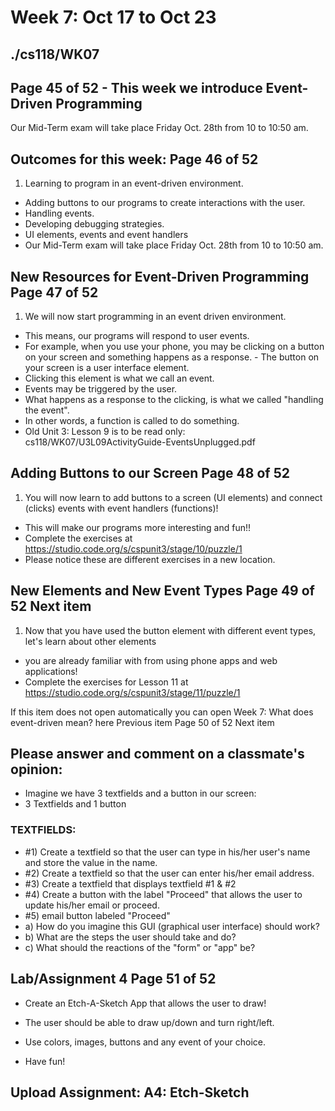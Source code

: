 # Week 7: Oct 17 to Oct 23  
## ./cs118/WK07 
## Page 45 of 52  - This week we introduce Event-Driven Programming

Our Mid-Term exam will take place Friday Oct. 28th from 10 to 10:50 am.

## Outcomes for this week: Page 46 of 52  


1. Learning to program in an event-driven environment.
- Adding buttons to our programs to create interactions with the user.
- Handling events.
- Developing debugging strategies.
- UI elements, events and event handlers
- Our Mid-Term exam will take place Friday Oct. 28th from 10 to 10:50 am.

## New Resources for Event-Driven Programming  Page 47 of 52  


1. We will now start programming in an event driven environment.  
- This means, our programs will respond to user events.
- For example, when you use your phone, you may be clicking on a button on your screen and something happens as a response.  - The button on your screen is a user interface element.  
- Clicking this element is what we call an event.  
- Events may be triggered by the user.  
- What happens as a response to the  clicking, is what we called "handling the event".  
- In other words, a function is called to do something.
- Old Unit 3: Lesson 9 is to be read only: cs118/WK07/U3L09ActivityGuide-EventsUnplugged.pdf


## Adding Buttons to our Screen  Page 48 of 52  


1. You will now learn to add buttons to a screen (UI elements) and connect (clicks) events with event handlers (functions)!  
- This will make our programs more interesting and fun!!
- Complete the exercises at https://studio.code.org/s/cspunit3/stage/10/puzzle/1  
- Please notice these are different exercises in a new location.

## New Elements and New Event Types  Page 49 of 52  Next item


1. Now that you have used the button element with different event types, let's learn about other elements 
- you are already familiar with from using phone apps and web applications!
- Complete the exercises for Lesson 11 at https://studio.code.org/s/cspunit3/stage/11/puzzle/1

If this item does not open automatically you can open Week 7: What does event-driven mean? here
Previous item Page 50 of 52  Next item




## Please answer and comment on a classmate's opinion:

- Imagine we have 3 textfields and a button in our screen:
- 3 Textfields and 1 button 

### TEXTFIELDS:
- #1) Create a textfield so that the user can type in his/her user's name and store the value in the name.
- #2) Create a textfield so that the user can enter his/her email address.
- #3) Create a textfield that displays textfield #1 & #2 
- #4) Create a button with the label "Proceed" that allows the user to update his/her email or proceed.
- #5) email button labeled "Proceed"
- a) How do you imagine this GUI (graphical user interface) should work?  
- b) What are the steps the user should take and do?
- c) What should the reactions of the "form" or "app" be?


## Lab/Assignment 4  Page 51 of 52 


- Create an Etch-A-Sketch App that allows the user to draw!  

- The user should be able to draw up/down and turn right/left.

- Use colors, images, buttons and any event of your choice.  

- Have fun!

## Upload Assignment: A4: Etch-Sketch  

